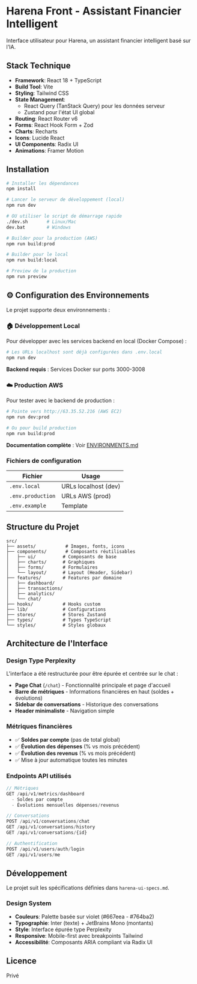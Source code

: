 # Harena Front - Assistant Financier Intelligent

Interface utilisateur pour Harena, un assistant financier intelligent basé sur l'IA.

## Stack Technique

- **Framework**: React 18 + TypeScript
- **Build Tool**: Vite
- **Styling**: Tailwind CSS
- **State Management**:
  - React Query (TanStack Query) pour les données serveur
  - Zustand pour l'état UI global
- **Routing**: React Router v6
- **Forms**: React Hook Form + Zod
- **Charts**: Recharts
- **Icons**: Lucide React
- **UI Components**: Radix UI
- **Animations**: Framer Motion

## Installation

```bash
# Installer les dépendances
npm install

# Lancer le serveur de développement (local)
npm run dev

# OU utiliser le script de démarrage rapide
./dev.sh       # Linux/Mac
dev.bat        # Windows

# Builder pour la production (AWS)
npm run build:prod

# Builder pour le local
npm run build:local

# Preview de la production
npm run preview
```

## ⚙️ Configuration des Environnements

Le projet supporte deux environnements :

### 🏠 Développement Local

Pour développer avec les services backend en local (Docker Compose) :

```bash
# Les URLs localhost sont déjà configurées dans .env.local
npm run dev
```

**Backend requis** : Services Docker sur ports 3000-3008

### ☁️ Production AWS

Pour tester avec le backend de production :

```bash
# Pointe vers http://63.35.52.216 (AWS EC2)
npm run dev:prod

# Ou pour build production
npm run build:prod
```

**Documentation complète** : Voir [ENVIRONMENTS.md](./ENVIRONMENTS.md)

### Fichiers de configuration

| Fichier | Usage |
|---------|-------|
| `.env.local` | URLs localhost (dev) |
| `.env.production` | URLs AWS (prod) |
| `.env.example` | Template |

## Structure du Projet

```
src/
├── assets/           # Images, fonts, icons
├── components/       # Composants réutilisables
│   ├── ui/          # Composants de base
│   ├── charts/      # Graphiques
│   ├── forms/       # Formulaires
│   └── layout/      # Layout (Header, Sidebar)
├── features/        # Features par domaine
│   ├── dashboard/
│   ├── transactions/
│   ├── analytics/
│   └── chat/
├── hooks/           # Hooks custom
├── lib/             # Configurations
├── stores/          # Stores Zustand
├── types/           # Types TypeScript
└── styles/          # Styles globaux
```

## Architecture de l'Interface

### Design Type Perplexity
L'interface a été restructurée pour être épurée et centrée sur le chat :

- **Page Chat** (`/chat`) - Fonctionnalité principale et page d'accueil
- **Barre de métriques** - Informations financières en haut (soldes + évolutions)
- **Sidebar de conversations** - Historique des conversations
- **Header minimaliste** - Navigation simple

### Métriques financières
- ✅ **Soldes par compte** (pas de total global)
- ✅ **Évolution des dépenses** (% vs mois précédent)
- ✅ **Évolution des revenus** (% vs mois précédent)
- ✅ Mise à jour automatique toutes les minutes

### Endpoints API utilisés

```typescript
// Métriques
GET /api/v1/metrics/dashboard
  - Soldes par compte
  - Évolutions mensuelles dépenses/revenus

// Conversations
POST /api/v1/conversations/chat
GET /api/v1/conversations/history
GET /api/v1/conversations/{id}

// Authentification
POST /api/v1/users/auth/login
GET /api/v1/users/me
```


## Développement

Le projet suit les spécifications définies dans `harena-ui-specs.md`.

### Design System

- **Couleurs**: Palette basée sur violet (#667eea - #764ba2)
- **Typographie**: Inter (texte) + JetBrains Mono (montants)
- **Style**: Interface épurée type Perplexity
- **Responsive**: Mobile-first avec breakpoints Tailwind
- **Accessibilité**: Composants ARIA compliant via Radix UI

## Licence

Privé